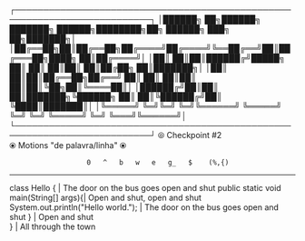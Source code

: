    ┌──────────────────────────────────────────────────────────────────────────┐
   │██████╗ ██╗██████╗ ███████╗ ██████╗████████╗██╗ ██████╗ ███╗   ██╗███████╗│
   │██╔══██╗██║██╔══██╗██╔════╝██╔════╝╚══██╔══╝██║██╔═══██╗████╗  ██║██╔════╝│
   │██║  ██║██║██████╔╝█████╗  ██║        ██║   ██║██║   ██║██╔██╗ ██║███████╗│
   │██║  ██║██║██╔══██╗██╔══╝  ██║        ██║   ██║██║   ██║██║╚██╗██║╚════██║│
   │██████╔╝██║██║  ██║███████╗╚██████╗   ██║   ██║╚██████╔╝██║ ╚████║███████║│
   │╚═════╝ ╚═╝╚═╝  ╚═╝╚══════╝ ╚═════╝   ╚═╝   ╚═╝ ╚═════╝ ╚═╝  ╚═══╝╚══════╝│
   └──────────────────────────────────────────────────────────────────────────┘
   ⦾ Checkpoint #2                        
                         ⦿ Motions "de palavra/linha" ⦿          
                                         
                       0   ^   b   w   e   g_   $    (%,{)
 --------------------------------------------------------------------------------
class Hello {                            | The door on the bus goes open and shut
  public static void main(String[] args){| Open and shut, open and shut         
    System.out.println("Hello world.");  | The door on the bus goes open and shut
  }                                      | Open and shut                        
}                                        | All through the town                   

